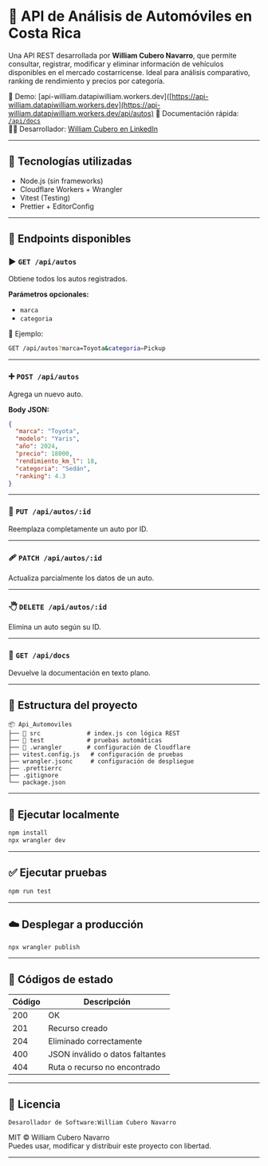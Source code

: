 # 🚗 API de Análisis de Automóviles en Costa Rica

Una API REST desarrollada por **William Cubero Navarro**, que permite consultar, registrar, modificar y eliminar información de vehículos disponibles en el mercado costarricense. Ideal para análisis comparativo, ranking de rendimiento y precios por categoría.

🔗 Demo: [api-william.datapiwilliam.workers.dev]([https://api-william.datapiwilliam.workers.dev](https://api-william.datapiwilliam.workers.dev/api/autos)
📘 Documentación rápida: [`/api/docs`](https://api-william.datapiwilliam.workers.dev/api/docs)  
👨‍💻 Desarrollador: [William Cubero en LinkedIn](https://www.linkedin.com/in/william-cubero-navarro-75880727a/)

---

## 🚀 Tecnologías utilizadas

- Node.js (sin frameworks)
- Cloudflare Workers + Wrangler
- Vitest (Testing)
- Prettier + EditorConfig

---

## 🔌 Endpoints disponibles

### ▶️ `GET /api/autos`
Obtiene todos los autos registrados.

**Parámetros opcionales:**
- `marca`
- `categoria`

📌 Ejemplo:
```bash
GET /api/autos?marca=Toyota&categoria=Pickup
```

---

### ➕ `POST /api/autos`
Agrega un nuevo auto.

**Body JSON:**
```json
{
  "marca": "Toyota",
  "modelo": "Yaris",
  "año": 2024,
  "precio": 18000,
  "rendimiento_km_l": 18,
  "categoria": "Sedán",
  "ranking": 4.3
}
```

---

### 🔄 `PUT /api/autos/:id`
Reemplaza completamente un auto por ID.

---

### 🩹 `PATCH /api/autos/:id`
Actualiza parcialmente los datos de un auto.

---

### 🖑 `DELETE /api/autos/:id`
Elimina un auto según su ID.

---

### 📄 `GET /api/docs`
Devuelve la documentación en texto plano.

---

## 📁 Estructura del proyecto

```
📦 Api_Automoviles
├── 📁 src             # index.js con lógica REST
├── 📁 test            # pruebas automáticas
├── 📁 .wrangler       # configuración de Cloudflare
├── vitest.config.js   # configuración de pruebas
├── wrangler.jsonc     # configuración de despliegue
├── .prettierrc
├── .gitignore
└── package.json
```

---

## 🧪 Ejecutar localmente

```bash
npm install
npx wrangler dev
```

---

## ✅ Ejecutar pruebas

```bash
npm run test
```

---

## ☁️ Desplegar a producción

```bash
npx wrangler publish
```

---

## 📄 Códigos de estado

| Código | Descripción                      |
|--------|----------------------------------|
| 200    | OK                               |
| 201    | Recurso creado                   |
| 204    | Eliminado correctamente          |
| 400    | JSON inválido o datos faltantes  |
| 404    | Ruta o recurso no encontrado     |

---

## 📜 Licencia

    Desarollador de Software:William Cubero Navarro  
MIT © William Cubero Navarro  
Puedes usar, modificar y distribuir este proyecto con libertad.

---

